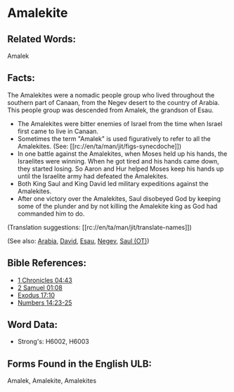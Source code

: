 # Amalekite

## Related Words:

Amalek

## Facts:

The Amalekites were a nomadic people group who lived throughout the southern part of Canaan, from the Negev desert to the country of Arabia. This people group was descended from Amalek, the grandson of Esau.

* The Amalekites were bitter enemies of Israel from the time when Israel first came to live in Canaan.
* Sometimes the term "Amalek" is used figuratively to refer to all the Amalekites. (See: [[rc://en/ta/man/jit/figs-synecdoche]])
* In one battle against the Amalekites, when Moses held up his hands, the Israelites were winning. When he got tired and his hands came down, they started losing. So Aaron and Hur helped Moses keep his hands up until the Israelite army had defeated the Amalekites.
* Both King Saul and King David led military expeditions against the Amalekites.
* After one victory over the Amalekites, Saul disobeyed God by keeping some of the plunder and by not killing the Amalekite king as God had commanded him to do.

(Translation suggestions: [[rc://en/ta/man/jit/translate-names]])

(See also: [Arabia](../names/arabia.md), [David](../names/david.md), [Esau](../names/esau.md), [Negev](../names/negev.md), [Saul (OT)](../names/saul.md))

## Bible References:

* [1 Chronicles 04:43](rc://en/tn/help/1ch/04/43)
* [2 Samuel 01:08](rc://en/tn/help/2sa/01/08)
* [Exodus 17:10](rc://en/tn/help/exo/17/10)
* [Numbers 14:23-25](rc://en/tn/help/num/14/23)

## Word Data:

* Strong's: H6002, H6003

## Forms Found in the English ULB:

Amalek, Amalekite, Amalekites
